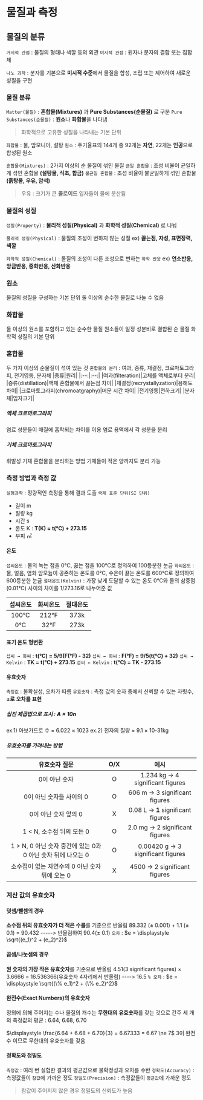 # 물질과 측정
## 물질의 분류
`거시적 관점` : 물질의 형태나 색깔 등의 외관
`미시적 관점` : 원자나 분자의 결합 또는 집합체

`나노 과학` : 분자를 기본으로 **미시적 수준**에서 물질을 합성, 조립 또는 제어하여 새로운 성질을 구현

### 물질 분류
`Matter(물질)` : **혼합물(Mixtures)** 과 **Pure Substances(순물질)** 로 구분
`Pure Substances(순물질)` : **원소**나 **화합물**을 나타냄
> 화학적으로 고유한 성질을 나타내는 기본 단위

`화합물` : 물, 암모니아, 설탕
`원소` : 주기율표의 144개 중 92개는 **자연**, 22개는 **인공**으로 합성된 원소

`혼합물(Mixtures)` : 2가지 이상의 순 물질이 섞인 물질
`균일 혼합물` : 조성 비율이 균일하게 섞인 혼합물 **(설탕물, 식초, 합금)**
`불균일 혼합물` : 조성 비율이 불균일하게 섞인 혼합물 **(흙탕물, 우유, 암석)**
> 우유 : 크기가 큰 **콜로이드** 입자들이 물에 분산됨

### 물질의 성질
`성질(Property)` : **물리적 성질(Physical)** 과 **화학적 성질(Chemical)** 로 나뉨

`물리적 성질(Physical)` : 물질의 조성이 변하지 않는 성질
ex) **끓는점, 자성, 표면장력, 색깔**

`화학적 성질(Chemical)` : 물질의 조성이 다른 조성으로 변하는 `화학 반응`
ex) **연소반응, 앙금반응, 중화반응, 산화반응**

### 원소
물질의 성질을 구성하는 기본 단위
둘 이상의 순수한 물질로 나눌 수 없음

### 화합물
둘 이상의 원소를 포함하고 있는 순수한 물질
원소들이 일정 성분비로 결합된 순 물질
화학적 성질의 기본 단위

### 혼합물
두 가지 이상의 순물질이 섞여 있는 것
`혼합물의 분리` : 여과, 증류, 재결정, 크로마토그라피, 전기영동, 분자체
|종류|원리|
|:--:|:--:|
|여과(filteration)|고체를 액체로부터 분리|
|증류(distillation)|액체 혼합물에서 끓는점 차이|
|재결정(recrystallyzation)|용해도 차이|
|크로마토그라피(chromoatgraphy)|머문 시간 차이|
|전기영동|전하크기|
|분자체|입자크기|

##### 액체 크로마토그라피
염료 성분들이 매질에 흡착되는 차이를 이용
염료 용액에서 각 성분을 분리

##### 기체 크로마토그라피
휘발성 기체 혼합물을 분리하는 방법
기체들이 적은 양까지도 분리 가능

### 측정 방법과 측정 값
`실험과학` : 정량적인 측정을 통해 결과 도출
`국제 표준 단위(SI 단위)`
- 길이 m
- 질량 kg
- 시간 s
- 온도 K : **T(K) = t(℃) + 273.15**
- 부피 ㎥

#### 온도
`섭씨온도` : 물의 녹는 점을 0℃, 끓는 점을 100℃로 정의하여 100등분한 눈금
`화씨온도` : 물, 얼음, 염화 암모늄이 공존하는 온도를 0℃, 수은이 끓는 온도를 600℃로 정의하여 600등분한 눈금
`절대온도(Kelvin)` : 가장 낮게 도달할 수 있는 온도 0℃와 물의 삼중점(0.01℃) 사이의 차이를 1/273.16로 나누어준 값

|섭씨온도|화씨온도|절대온도|
|:--:|:--:|:--:|
|100℃|212℉|373k|
|0℃|32℉|273k|

#### 표기 온도 형변환
`섭씨 → 화씨` : **t(℃) = 5/9(F(℉) - 32)**
`섭씨 ← 화씨` : **F(℉) = 9/5(t(℃) + 32)**
`섭씨 → Kelvin` : **TK = t(℃) + 273.15**
`섭씨 ← Kelvin` : **t(℃) = TK - 273.15**

#### 유효숫자
`측정값` : 불확실성, 오차가 따름
`유효숫자` : 측정 값의 숫자 중에서 신뢰할 수 있는 자릿수, **±로 오차를 표현**

##### 십진 제곱법으로 표시 : A × 10n
ex.1) 아보가드로 수 = 6.022 × 1023
ex.2) 전자의 질량 = 9.1 × 10-31kg

##### 유효숫자를 가려내는 방법
|유효숫자 질문|O/X|예시|
|:--:|:--:|:--:|
|0이 아닌 숫자|O|1.234 kg → 4 significant figures|
|0이 아닌 숫자들 사이의 0|O|606 m → 3 significant figures|
|0이 아닌 숫자 앞의 0|X|0.08 L → **1** significant figures|
|1 < N, 소수점 뒤의 모든 0|O|2.0 mg → 2 significant figures|
|1 > N, 0 아닌 숫자 중간에 있는 0과 0 아닌 숫자 뒤에 나오는 0|O|0.00420 g → 3 significant figures|
|소수점이 없는 자연수의 0 아닌 숫자 뒤에 오는 0|X|4500 → 2 significant figures|

###  계산 값의 유효숫자
#### 덧셈/뺄셈의 경우
**소수점 뒤의 유효숫자가 더 적은 수를**를 기준으로 반올림
89.332 (± 0.001) + 1.1 (± 0.1) = 90.432 -----> 반올림하여 90.4(± 0.1) 
`오차` : $e = \displaystyle \sqrt{(e_1)^2 + (e_2)^2}$

#### 곱셈/나눗셈의 경우
**원 숫자의 가장 작은 유효숫자**를 기준으로 반올림
4.51(3 significant figures) × 3.6666 = 16.536366(유효숫자 4자리에서 반올림) ----> 16.5
`% 오차` : $e = \displaystyle \sqrt{(\% e_1)^2 + (\% e_2)^2}$

#### 완전수(Exact Numbers)의 유효숫자
정의에 의해 주어지는 수나 물질의 개수는 **무한대의 유효숫자**를 갖는 것으로 간주
세 개의 측정값의 평균 : 6.64, 6.68, 6.70

$\displaystyle \frac{6.64 + 6.68 + 6.70}{3} = 6.67333 = 6.67 \ne 7$
3이 완전수 이므로 무한대의 유효숫자를 갖음

#### 정확도와 정밀도
`측정값` : 여러 번 실험한 결과의 평균값으로 불확정성과 오차를 수반
`정확도(Accuracy)` :측정값들이 `참값`에 가까운 정도
`정밀도(Precision)` : 측정값들이 `평균값`에 가까운 정도
> 참값이 주어지지 않은 경우 정밀도의 신뢰도가 높음

